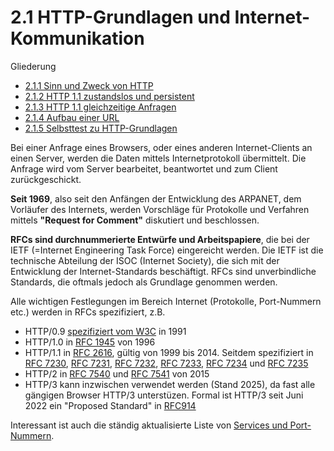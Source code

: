 # 2.1 HTTP-Grundlagen und Internet-Kommunikation

Gliederung

- [2.1.1 Sinn und Zweck von HTTP](2.1.1SinnundZweckvonHTTP.md)<br>
- [2.1.2 HTTP 1.1 zustandslos und persistent](2.1.2HTTP1.1zustandslosundpersistent.md)<br>
- [2.1.3 HTTP 1.1 gleichzeitige Anfragen](2.1.3HTTP1.1gleichzeitigeAnfragen.md)<br>
- [2.1.4 Aufbau einer URL](2.1.4AufbauEinerURL.md)<br>
- [2.1.5 Selbsttest zu HTTP-Grundlagen](2.1.5SelbsttestzuHTTP-Grundlagen.md)

Bei einer Anfrage eines Browsers, oder eines anderen Internet-Clients an einen Server, werden die Daten mittels Internetprotokoll übermittelt. Die Anfrage wird vom Server bearbeitet, beantwortet und zum Client zurückgeschickt.

**Seit 1969**, also seit den Anfängen der Entwicklung des ARPANET, dem Vorläufer des Internets, werden Vorschläge für Protokolle und Verfahren mittels **"Request for Comment"** diskutiert und beschlossen.

**RFCs sind durchnummerierte Entwürfe und Arbeitspapiere**, die bei der IETF (=Internet Engineering Task Force) eingereicht werden. Die IETF ist die technische Abteilung der ISOC (Internet Society), die sich mit der Entwicklung der Internet-Standards beschäftigt. RFCs sind unverbindliche Standards, die oftmals jedoch als Grundlage genommen werden.

Alle wichtigen Festlegungen im Bereich Internet (Protokolle, Port-Nummern etc.) werden in RFCs spezifiziert, z.B.

- HTTP/0.9 [spezifiziert vom W3C](https://www.w3.org/Protocols/HTTP/AsImplemented.html) in 1991
- HTTP/1.0 in [RFC 1945](https://tools.ietf.org/html/rfc1945) von 1996
- HTTP/1.1 in [RFC 2616](https://tools.ietf.org/html/rfc2616), gültig von 1999 bis 2014. Seitdem spezifiziert in [RFC 7230](https://tools.ietf.org/html/rfc7230), [RFC 7231](https://tools.ietf.org/html/rfc7231), [RFC 7232](https://tools.ietf.org/html/rfc7232), [RFC 7233](https://tools.ietf.org/html/rfc7233), [RFC 7234](https://tools.ietf.org/html/rfc7234) und [RFC 7235](https://tools.ietf.org/html/rfc7235)
- HTTP/2 in [RFC 7540](https://tools.ietf.org/html/rfc7540) und [RFC 7541](https://tools.ietf.org/html/rfc7541) von 2015
- HTTP/3 kann inzwischen verwendet werden (Stand 2025), da fast alle gängigen Browser HTTP/3 unterstüzen. Formal ist HTTP/3 seit Juni 2022 ein "Proposed Standard" in [RFC914](https://www.rfc-editor.org/rfc/rfc9114.html)

Interessant ist auch die ständig aktualisierte Liste von [Services und Port-Nummern](https://www.iana.org/assignments/service-names-port-numbers/service-names-port-numbers.xhtml?&page=1).